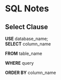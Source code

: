 # SQL Notes

## Select Clause

**USE** database_name;
<br/>
**SELECT** column_name

**FROM** table_name

**WHERE** query

**ORDER BY** column_name
